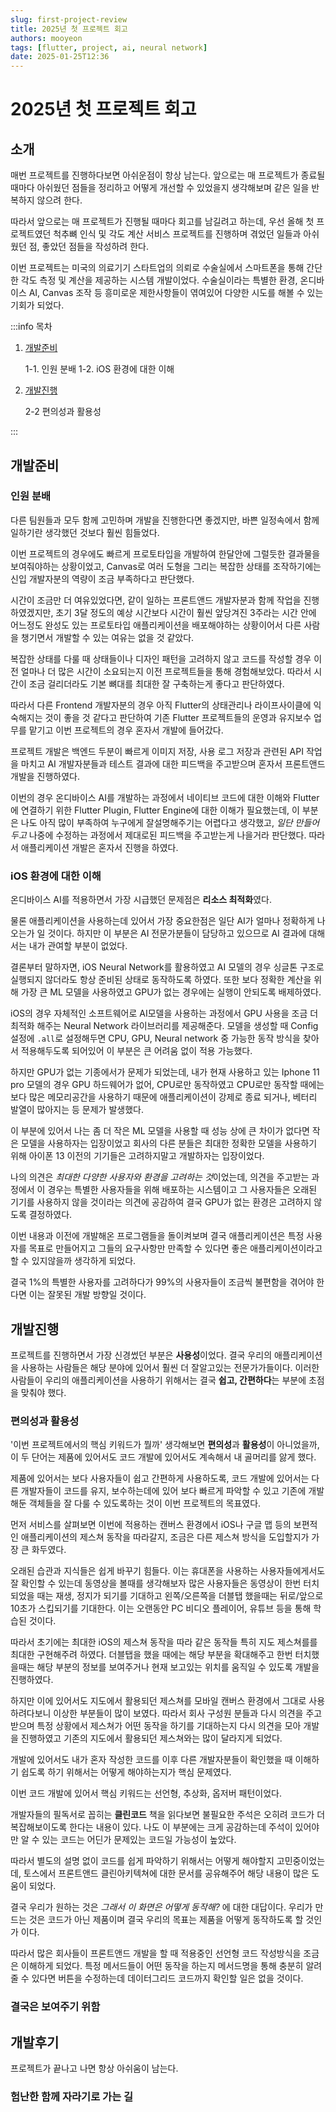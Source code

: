 ```yaml
---
slug: first-project-review
title: 2025년 첫 프로젝트 회고
authors: mooyeon
tags: [flutter, project, ai, neural network]
date: 2025-01-25T12:36
---
```


# 2025년 첫 프로젝트 회고

## 소개

매번 프로젝트를 진행하다보면 아쉬운점이 항상 남는다. 앞으로는 매 프로젝트가 종료될 때마다 아쉬웠던 점들을 정리하고 어떻게 개선할 수 있었을지 생각해보며 같은 일을 반복하지 않으려 한다.

따라서 앞으로는 매 프로젝트가 진행될 때마다 회고를 남길려고 하는데, 우선 올해 첫 프로젝트였던 척추뼈 인식 및 각도 계산 서비스 프로젝트를 진행하며 겪었던 일들과 아쉬웠던 점, 좋았던 점들을 작성하려 한다.

이번 프로젝트는 미국의 의료기기 스타트업의 의뢰로 수술실에서 스마트폰을 통해 간단한 각도 측정 및 계산을 제공하는 시스템 개발이었다. 수술실이라는 특별한 환경, 온디바이스 AI, Canvas 조작 등 흥미로운 제한사항들이 엮여있어 다양한 시도를 해볼 수 있는 기회가 되었다.

:::info 목차

1. [개발준비](#개발준비)

   1-1. 인원 분배
   1-2. iOS 환경에 대한 이해

2. [개발진행](#개발진행)

   2-2 편의성과 활용성

:::

<!--truncate-->

## 개발준비

### 인원 분배

다른 팀원들과 모두 함께 고민하며 개발을 진행한다면 좋겠지만, 바쁜 일정속에서 함께 일하기란 생각했던 것보다 훨씬 힘들었다.

이번 프로젝트의 경우에도 빠르게 프로토타입을 개발하여 한달안에 그럴듯한 결과물을 보여줘야하는 상황이었고, Canvas로 여러 도형을 그리는 복잡한 상태를 조작하기에는 신입 개발자분의 역량이 조금 부족하다고 판단했다.

시간이 조금만 더 여유있었다면, 같이 일하는 프론트앤드 개발자분과 함께 작업을 진행하였겠지만, 초기 3달 정도의 예상 시간보다 시간이 훨씬 앞당겨진 3주라는 시간 안에 어느정도 완성도 있는 프로토타입 애플리케이션을 배포해야하는 상황이어서 다른 사람을 챙기면서 개발할 수 있는 여유는 없을 것 같았다.

복잡한 상태를 다룰 때 상태들이나 디자인 패턴을 고려하지 않고 코드를 작성할 경우 이전 얼마나 더 많은 시간이 소요되는지 이전 프로젝트들을 통해 경험해보았다. 따라서 시간이 조금 걸리더라도 기본 뼈대를 최대한 잘 구축하는게 좋다고 판단하였다.

따라서 다른 Frontend 개발자분의 경우 아직 Flutter의 상태관리나 라이프사이클에 익숙해지는 것이 좋을 것 같다고 판단하여 기존 Flutter 프로젝트들의 운영과 유지보수 업무를 맡기고 이번 프로젝트의 경우 혼자서 개발에 들어갔다.

프로젝트 개발은 백엔드 두분이 빠르게 이미지 저장, 사용 로그 저장과 관련된 API 작업을 마치고 AI 개발자분들과 테스트 결과에 대한 피드백을 주고받으며 혼자서 프론트앤드 개발을 진행하였다.

이번의 경우 온디바이스 AI를 개발하는 과정에서 네이티브 코드에 대한 이해와 Flutter에 연결하기 위한 Flutter Plugin, Flutter Engine에 대한 이해가 필요했는데, 이 부분은 나도 아직 많이 부족하여 누구에게 잘설명해주기는 어렵다고 생각했고, _일단 만들어두고_ 나중에 수정하는 과정에서 제대로된 피드백을 주고받는게 나을거라 판단했다. 따라서 애플리케이션 개발은 혼자서 진행을 하였다.

### iOS 환경에 대한 이해

온디바이스 AI를 적용하면서 가장 시급했던 문제점은 **리소스 최적화**였다.

물론 애플리케이션을 사용하는데 있어서 가장 중요한점은 일단 AI가 얼마나 정확하게 나오는가 일 것이다. 하지만 이 부분은 AI 전문가분들이 담당하고 있으므로 AI 결과에 대해서는 내가 관여할 부분이 없었다.

결론부터 말하자면, iOS Neural Network를 활용하였고 AI 모델의 경우 싱글톤 구조로 실행되지 않더라도 항상 준비된 상태로 동작하도록 하였다. 또한 보다 정확한 계산을 위해 가장 큰 ML 모델을 사용하였고 GPU가 없는 경우에는 실행이 안되도록 배제하였다.

iOS의 경우 자체적인 소프트웨어로 AI모델을 사용하는 과정에서 GPU 사용을 조금 더 최적화 해주는 Neural Network 라이브러리를 제공해준다. 모델을 생성할 때 Config 설정에 `.all`로 설정해두면 CPU, GPU, Neural network 중 가능한 동작 방식을 찾아서 적용해두도록 되어있어 이 부분은 큰 어려움 없이 적용 가능했다.

하지만 GPU가 없는 기종에서가 문제가 되었는데, 내가 현재 사용하고 있는 Iphone 11 pro 모델의 경우 GPU 하드웨어가 없어, CPU로만 동작하였고 CPU로만 동작할 때에는 보다 많은 메모리공간을 사용하기 때문에 애플리케이션이 강제로 종료 되거나, 베터리 발열이 많아지는 등 문제가 발생했다.

이 부분에 있어서 나는 좀 더 작은 ML 모델을 사용할 때 성능 상에 큰 차이가 없다면 작은 모델을 사용하자는 입장이었고 회사의 다른 분들은 최대한 정확한 모델을 사용하기 위해 아이폰 13 이전의 기기들은 고려하지말고 개발하자는 입장이었다.

나의 의견은 *최대한 다양한 사용자와 환경을 고려하는 것*이었는데, 의견을 주고받는 과정에서 이 경우는 특별한 사용자들을 위해 배포하는 시스템이고 그 사용자들은 오래된 기기를 사용하지 않을 것이라는 의견에 공감하여 결국 GPU가 없는 환경은 고려하지 않도록 결정하였다.

이번 내용과 이전에 개발해온 프로그램들을 돌이켜보며 결국 애플리케이션은 특정 사용자를 목표로 만들어지고 그들의 요구사항만 만족할 수 있다면 좋은 애플리케이션이라고 할 수 있지않을까 생각하게 되었다.

결국 1%의 특별한 사용자를 고려하다가 99%의 사용자들이 조금씩 불편함을 겪어야 한다면 이는 잘못된 개발 방향일 것이다.

## 개발진행

프로젝트를 진행하면서 가장 신경썼던 부분은 **사용성**이었다. 결국 우리의 애플리케이션을 사용하는 사람들은 해당 분야에 있어서 훨씬 더 잘알고있는 전문가가들이다. 이러한 사람들이 우리의 애플리케이션을 사용하기 위해서는 결국 **쉽고, 간편하다**는 부분에 초점을 맞춰야 했다.

### 편의성과 활용성

'이번 프로젝트에서의 핵심 키워드가 뭘까' 생각해보면 **편의성**과 **활용성**이 아니었을까, 이 두 단어는 제품에 있어서도 코드 개발에 있어서도 계속해서 내 골머리를 앓게 했다.

제품에 있어서는 보다 사용자들이 쉽고 간편하게 사용하도록, 코드 개발에 있어서는 다른 개발자들이 코드를 유지, 보수하는데에 있어 보다 빠르게 파악할 수 있고 기존에 개발해둔 객체들을 잘 다룰 수 있도록하는 것이 이번 프로젝트의 목표였다.

먼저 서비스를 살펴보면 이번에 적용하는 캔버스 환경에서 iOS나 구글 맵 등의 보편적인 애플리케이션의 제스쳐 동작을 따라갈지, 조금은 다른 제스쳐 방식을 도입할지가 가장 큰 화두였다.

오래된 습관과 지식들은 쉽게 바꾸기 힘들다. 이는 휴대폰을 사용하는 사용자들에게서도 잘 확인할 수 있는데 동영상을 볼때를 생각해보자 많은 사용자들은 동영상이 한번 터치되었을 때는 재생, 정지가 되기를 기대하고 왼쪽/오른쪽을 더블탭 했을때는 뒤로/앞으로 10초가 스킵되기를 기대한다. 이는 오랜동안 PC 비디오 플레이어, 유튜브 등을 통해 학습된 것이다.

따라서 초기에는 최대한 iOS의 제스쳐 동작을 따라 같은 동작들 특히 지도 제스쳐를를 최대한 구현해주려 하였다. 더블탭을 했을 때에는 해당 부분을 확대해주고 한번 터치했을때는 해당 부분의 정보를 보여주거나 현재 보고있는 위치를 움직일 수 있도록 개발을 진행하였다.

하지만 이에 있어서도 지도에서 활용되던 제스쳐를 모바일 캔버스 환경에서 그대로 사용하려다보니 이상한 부분들이 많이 보였다. 따라서 회사 구성원 분들과 다시 의견을 주고 받으며 특정 상황에서 제스쳐가 어떤 동작을 하기를 기대하는지 다시 의견을 모아 개발을 진행하였고 기존의 지도에서 활용되던 제스쳐와는 많이 달라지게 되었다.

개발에 있어서도 내가 혼자 작성한 코드를 이후 다른 개발자분들이 확인했을 때 이해하기 쉽도록 하기 위해서는 어떻게 해야하는지가 핵심 문제였다.

이번 코드 개발에 있어서 핵심 키워드는 선언형, 추상화, 옵저버 패턴이었다.

개발자들의 필독서로 꼽히는 **클린코드** 책을 읽다보면 불필요한 주석은 오히려 코드가 더 복잡해보이도록 한다는 내용이 있다. 나도 이 부분에는 크게 공감하는데 주석이 있어야만 알 수 있는 코드는 어딘가 문제있는 코드일 가능성이 높았다.

따라서 별도의 설명 없이 코드를 쉽게 파악하기 위해서는 어떻게 해야할지 고민중이었는데, 토스에서 프론트앤드 클린아키텍쳐에 대한 문서를 공유해주어 해당 내용이 많은 도움이 되었다.

결국 우리가 원하는 것은 _그래서 이 화면은 어떻게 동작해?_ 에 대한 대답이다. 우리가 만드는 것은 코드가 아닌 제품이며 결국 우리의 목표는 제품을 어떻게 동작하도록 할 것인가 이다.

따라서 많은 회사들이 프론트앤드 개발을 할 때 적용중인 선언형 코드 작성방식을 조금은 이해하게 되었다. 특정 메서드들이 어떤 동작을 하는지 메서드명을 통해 충분히 알려줄 수 있다면 버튼을 수정하는데 데이터그리드 코드까지 확인할 일은 없을 것이다.

### 결국은 보여주기 위함

## 개발후기

프로젝트가 끝나고 나면 항상 아쉬움이 남는다.

### 험난한 함께 자라기로 가는 길
